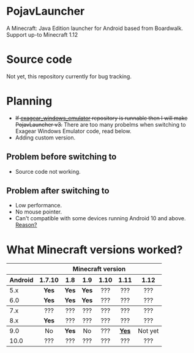 # PojavLauncher
A Minecraft: Java Edition launcher for Android based from Boardwalk. Support up-to Minecraft 1.12

# Source code
Not yet, this repository currently for bug tracking.

# Planning
- ~~If [exagear_windows_emulator](https://github.com/khanhduytran0/exagear_windows_emulator) repository is runnable then I will make PojavLauncher v3.~~ There are too many probelms when switching to Exagear Windows Emulator code, read below.
- Adding custom version.
## Problem before switching to
- Source code not working.
## Problem after switching to
- Low performance.
- No mouse pointer.
- Can't compatible with some devices running Android 10 and above. [Reason?](https://issuetracker.google.com/issues/128554619)

# What Minecraft versions worked?

<table>
	  <thead>
		<tr>
		  <th></th>
		  <th align="center" colspan="6">Minecraft version</th>
		</tr>
		<tr>
		  <th>Android</th>
		  <th align="center">1.7.10</th>
		  <th align="center">1.8</th>
		  <th align="center">1.9</th>
		  <th align="center">1.10</th>
		  <th align="center">1.11</th>
		  <th align="center">1.12</th>
		</tr>
	  </thead>
	  <tbody>
		<tr>
		  <td>5.x</td>
		  <td align="center"><b>Yes</b></td>
		  <td align="center"><b>Yes</b></td>
		  <td align="center"><b>Yes</b></td>
		  <td align="center">???</td>
		  <td align="center">???</td>
		  <td align="center">???</td>
		</tr>
		<tr>
		  <td>6.0</td>
		  <td align="center"><b>Yes</b></td>
		  <td align="center"><b>Yes</b></td>
		  <td align="center"><b>Yes</b></td>
		  <td align="center">???</td>
		  <td align="center">???</td>
		  <td align="center">???</td>
		</tr>
	  </tbody>
	  <tbody>
		<tr>
		  <td>7.x</td>
		  <td align="center">???</td>
		  <td align="center">???</td>
		  <td align="center">???</td>
		  <td align="center">???</td>
		  <td align="center">???</td>
		  <td align="center">???</td>
		</tr>
		<tr>
		  <td>8.x</td>
		  <td align="center"><b>Yes</b></td>
		  <td align="center">???</td>
		  <td align="center">???</td>
		  <td align="center">???</td>
		  <td align="center">???</td>
		  <td align="center">???</td>
		</tr>
	  </tbody>
	  <tbody>
		<tr>
		  <td>9.0</td>
		  <td align="center">No</td>
		  <td align="center"><b>Yes</b></td>
		  <td align="center">No</td>
		  <td align="center">???</td>
		  <td align="center"><a href="https://github.com/khanhduytran0/PojavLauncher/issues/1#issuecomment-600732970"><b>Yes</b></a></td>
		  <td align="center">Not yet</td>
		</tr>
		<tr>
		  <td>10.0</td>
		  <td align="center">???</td>
		  <td align="center">???</td>
		  <td align="center">???</td>
		  <td align="center">???</td>
		  <td align="center">???</td>
		  <td align="center">???</td>
		</tr>
	  </tbody>
	</table>
